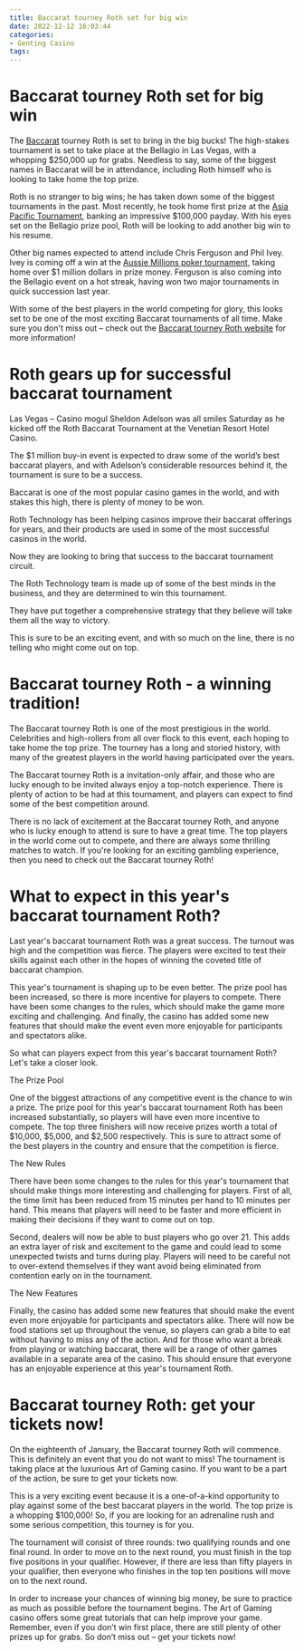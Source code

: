 ```yaml
---
title: Baccarat tourney Roth set for big win
date: 2022-12-12 16:03:44
categories:
- Genting Casino
tags:
---
```



#  Baccarat tourney Roth set for big win

The <a href="https://www.baccarat.com/en/tournaments">Baccarat</a> tourney Roth is set to bring in the big bucks! The high-stakes tournament is set to take place at the Bellagio in Las Vegas, with a whopping $250,000 up for grabs. Needless to say, some of the biggest names in Baccarat will be in attendance, including Roth himself who is looking to take home the top prize.

Roth is no stranger to big wins; he has taken down some of the biggest tournaments in the past. Most recently, he took home first prize at the <a href="https://www.baccarat.com/en/tournaments/asia-pacific-tournament">Asia Pacific Tournament</a>, banking an impressive $100,000 payday. With his eyes set on the Bellagio prize pool, Roth will be looking to add another big win to his resume.

Other big names expected to attend include Chris Ferguson and Phil Ivey. Ivey is coming off a win at the <a href="https://apnews.com/e8fcdc427af644338bf3d9afef5f5693">Aussie Millions poker tournament</a>, taking home over $1 million dollars in prize money. Ferguson is also coming into the Bellagio event on a hot streak, having won two major tournaments in quick succession last year.

With some of the best players in the world competing for glory, this looks set to be one of the most exciting Baccarat tournaments of all time. Make sure you don't miss out – check out the <a href="https://www.baccarat.com/en/tournaments">Baccarat tourney Roth website</a> for more information!

#  Roth gears up for successful baccarat tournament

Las Vegas – Casino mogul Sheldon Adelson was all smiles Saturday as he kicked off the Roth Baccarat Tournament at the Venetian Resort Hotel Casino.

The $1 million buy-in event is expected to draw some of the world’s best baccarat players, and with Adelson’s considerable resources behind it, the tournament is sure to be a success.

Baccarat is one of the most popular casino games in the world, and with stakes this high, there is plenty of money to be won.

Roth Technology has been helping casinos improve their baccarat offerings for years, and their products are used in some of the most successful casinos in the world.

Now they are looking to bring that success to the baccarat tournament circuit.

The Roth Technology team is made up of some of the best minds in the business, and they are determined to win this tournament.

They have put together a comprehensive strategy that they believe will take them all the way to victory.

This is sure to be an exciting event, and with so much on the line, there is no telling who might come out on top.

#  Baccarat tourney Roth - a winning tradition!

The Baccarat tourney Roth is one of the most prestigious in the world. Celebrities and high-rollers from all over flock to this event, each hoping to take home the top prize. The tourney has a long and storied history, with many of the greatest players in the world having participated over the years.

The Baccarat tourney Roth is a invitation-only affair, and those who are lucky enough to be invited always enjoy a top-notch experience. There is plenty of action to be had at this tournament, and players can expect to find some of the best competition around.

There is no lack of excitement at the Baccarat tourney Roth, and anyone who is lucky enough to attend is sure to have a great time. The top players in the world come out to compete, and there are always some thrilling matches to watch. If you're looking for an exciting gambling experience, then you need to check out the Baccarat tourney Roth!

#  What to expect in this year's baccarat tournament Roth?

Last year's baccarat tournament Roth was a great success. The turnout was high and the competition was fierce. The players were excited to test their skills against each other in the hopes of winning the coveted title of baccarat champion.

This year's tournament is shaping up to be even better. The prize pool has been increased, so there is more incentive for players to compete. There have been some changes to the rules, which should make the game more exciting and challenging. And finally, the casino has added some new features that should make the event even more enjoyable for participants and spectators alike.

So what can players expect from this year's baccarat tournament Roth? Let's take a closer look.

The Prize Pool

One of the biggest attractions of any competitive event is the chance to win a prize. The prize pool for this year's baccarat tournament Roth has been increased substantially, so players will have even more incentive to compete. The top three finishers will now receive prizes worth a total of $10,000, $5,000, and $2,500 respectively. This is sure to attract some of the best players in the country and ensure that the competition is fierce.

The New Rules

There have been some changes to the rules for this year's tournament that should make things more interesting and challenging for players. First of all, the time limit has been reduced from 15 minutes per hand to 10 minutes per hand. This means that players will need to be faster and more efficient in making their decisions if they want to come out on top.

Second, dealers will now be able to bust players who go over 21. This adds an extra layer of risk and excitement to the game and could lead to some unexpected twists and turns during play. Players will need to be careful not to over-extend themselves if they want avoid being eliminated from contention early on in the tournament.

The New Features

Finally, the casino has added some new features that should make the event even more enjoyable for participants and spectators alike. There will now be food stations set up throughout the venue, so players can grab a bite to eat without having to miss any of the action. And for those who want a break from playing or watching baccarat, there will be a range of other games available in a separate area of the casino. This should ensure that everyone has an enjoyable experience at this year's tournament Roth.

#  Baccarat tourney Roth: get your tickets now!

On the eighteenth of January, the Baccarat tourney Roth will commence. This is definitely an event that you do not want to miss! The tournament is taking place at the luxurious Art of Gaming casino. If you want to be a part of the action, be sure to get your tickets now.

This is a very exciting event because it is a one-of-a-kind opportunity to play against some of the best baccarat players in the world. The top prize is a whopping $100,000! So, if you are looking for an adrenaline rush and some serious competition, this tourney is for you.

The tournament will consist of three rounds: two qualifying rounds and one final round. In order to move on to the next round, you must finish in the top five positions in your qualifier. However, if there are less than fifty players in your qualifier, then everyone who finishes in the top ten positions will move on to the next round.

In order to increase your chances of winning big money, be sure to practice as much as possible before the tournament begins. The Art of Gaming casino offers some great tutorials that can help improve your game. Remember, even if you don’t win first place, there are still plenty of other prizes up for grabs. So don’t miss out – get your tickets now!